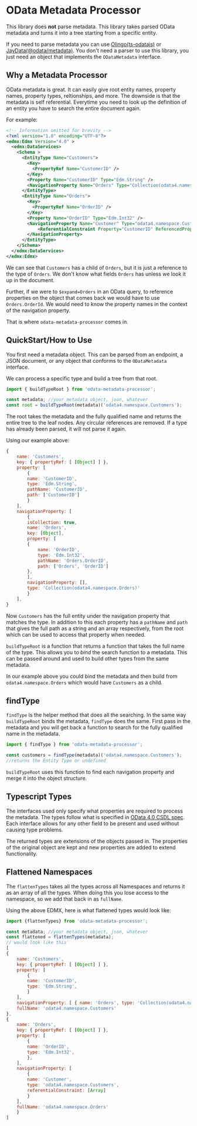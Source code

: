 # OData Metadata Processor
This library does **not** parse metadata. This library takes parsed OData metadata and turns it into a tree starting from a specific entity.

If you need to parse metadata you can use [Olingo(ts-odatajs)](https://www.npmjs.com/package/ts-odatajs) or [JayData(@odata/metadata)](https://www.npmjs.com/package/@odata/metadata). You don't need a parser to use this library, you just need an object that implements the `ODataMetadata` interface.

## Why a Metadata Processor
OData metadata is great. It can easily give root entity names, property names, property types, reltionships, and more. The downside is that the metadata is self referential. Everytime you need to look up the definition of an entity you have to search the entire document again. 

For example:
```xml
<!-- Information omitted for brevity -->
<?xml version="1.0" encoding="UTF-8"?>
<edmx:Edmx Version="4.0" >
  <edmx:DataServices>
    <Schema >
      <EntityType Name="Customers"> 
        <Key> 
          <PropertyRef Name="CustomerID" />
        </Key>
        <Property Name="CustomerID" Type="Edm.String" />
        <NavigationProperty Name="Orders" Type="Collection(odata4.namespace.Orders)"/>
      </EntityType>
      <EntityType Name="Orders">
        <Key>
          <PropertyRef Name="OrderID" />
        </Key>
        <Property Name="OrderID" Type="Edm.Int32" />
        <NavigationProperty Name="Customer" Type="odata4.namespace.Customers">
        	<ReferentialConstraint Property="CustomerID" ReferencedProperty="CustomerID" />
        </NavigationProperty>
      </EntityType>
    </Schema>
  </edmx:DataServices>
</edmx:Edmx>
```

We can see that `Customers` has a child of `Orders`, but it is just a reference to the type of `Orders`. We don't know what fields `Orders` has unless we look it up in the document.

Further, if we were to `$expand=Orders` in an OData query, to reference properties on the object that comes back we would have to use `Orders.OrderId`. We would need to know the property names in the context of the navigation property.

That is where `odata-metadata-processor` comes in.

## QuickStart/How to Use
You first need a metadata object. This can be parsed from an endpoint, a JSON document, or any object that conforms to the `ODataMetadata` interface. 

We can process a specific type and build a tree from that root.
```js
import { buildTypeRoot } from 'odata-metadata-processor';

const metadata; //your metadata object, json, whatever
const root = buildTypeRoot(metadata)('odata4.namespace.Customers');
``` 

The root takes the metadata and the fully qualified name and returns the entire tree to the leaf nodes.  Any circular references are removed. If a type has already been parsed, it will not parse it again.

Using our example above:
```js
{
    name: 'Customers',
    key: { propertyRef: [ [Object] ] },
    property: [
        {
        name: 'CustomerID',
        type: 'Edm.String',
        pathName: 'CustomerID',
        path: ['CustomerID']
        }
    ],
    navigationProperty: [
        {
        isCollection: true,
        name: 'Orders',
        key: [Object],
        property: [
        {
            name: 'OrderID',
            type: 'Edm.Int32',
            pathName: 'Orders.OrderID',
            path: ['Orders', 'OrderID']
        },
        ],
        navigationProperty: [],
        type: 'Collection(odata4.namespace.Orders)'
        }
    ],
}
```

Now `Customers` has the full entity under the navigation property that matches the type. In addition to this each property has a `pathName` and `path` that gives the full path as a string and an array respectively, from the root which can be used to access that property when needed.

`buildTypeRoot` is a function that returns a function that takes the full name of the type. This allows you to *bind* the search function to a metadata. This can be passed around and used to build other types from the same metadata.

In our example above you could bind the metadata and then build from `odata4.namespace.Orders` which would have `Customers` as a child.

## findType
`findType` is the helper method that does all the searching. In the same way `buildTypeRoot` binds the metadata, `findType` does the same. First pass in the metadata and you will get back a function to search for the fully qualified name in the metadata.

```js
import { findType } from 'odata-metadata-processor';

const customers = findType(metadata)('odata4.namespace.Customers');
//returns the Entity Type or undefined
```

`buildTypeRoot` uses this function to find each navigation property and merge it into the object structure.

## Typescript Types
The interfaces used only specify what properties are required to process the metadata. The types follow what is specified in [OData 4.0 CSDL spec](https://docs.oasis-open.org/odata/odata-csdl-xml/v4.01/odata-csdl-xml-v4.01.html). Each interface allows for any other field to be present and used without causing type problems.

The returned types are extensions of the objects passed in. The properties of the original object are kept and new properties are added to extend functionality.

## Flattened Namespaces
The `flattenTypes` takes all the types across all Namespaces and returns it as an array of all the types. When doing this you lose access to the namespace, so we add that back in as `fullName`.

Using the above EDMX, here is what flattened types would look like:
```js
import {flattenTypes} from 'odata-metadata-processor';

const metadata; //your metadata object, json, whatever
const flattened = flattenTypes(metadata);
// would look like this
[
{
    name: 'Customers',
    key: { propertyRef: [ [Object] ] },
    property: [
        {
        name: 'CustomerID',
        type: 'Edm.String',
        }
    ],
    navigationProperty: [ { name: 'Orders', type: 'Collection(odata4.namespace.Orders)' } ],
    fullName: 'odata4.namespace.Customers'
},
{
    name: 'Orders',
    key: { propertyRef: [ [Object] ] },
    property: [
        {
        name: 'OrderID',
        type: 'Edm.Int32',
        },
    ],
    navigationProperty: [
        {
        name: 'Customer',
        type: 'odata4.namespace.Customers',
        referentialConstraint: [Array]
        }
    ],
    fullName: 'odata4.namespace.Orders'
    }
]
```